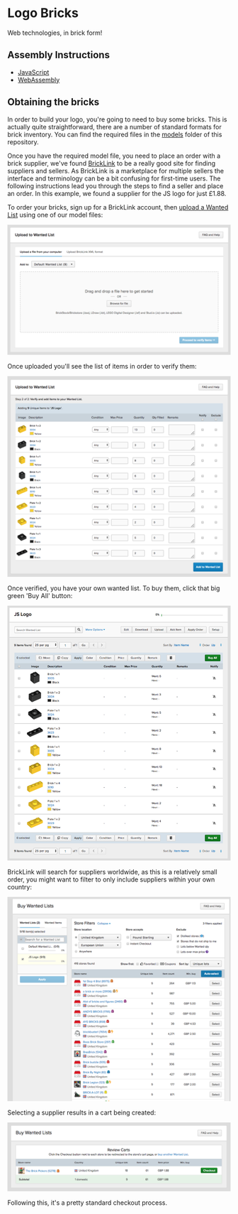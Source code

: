 # Logo Bricks

Web technologies, in brick form!

## Assembly Instructions

* [JavaScript](https://github.com/ScottLogic/logo-bricks/blob/master/JavaScriptInstructions.pdf)
* [WebAssembly](https://github.com/ScottLogic/logo-bricks/blob/master/WebAssemblyInstructions.pdf)

## Obtaining the bricks

In order to build your logo, you're going to need to buy some bricks. This is actually quite straightforward, there are a number of standard formats for brick inventory. You can find the required files in the [models](/models) folder of this repository.

Once you have the required model file, you need to place an order with a brick supplier, we've found [BrickLink](https://www.bricklink.com/) to be a really good site for finding suppliers and sellers. As BrickLink is a marketplace for multiple sellers the interface and terminology can be a bit confusing for first-time users. The following instructions lead you through the steps to find a seller and place an order. In this example, we found a supplier for the JS logo for just £1.88.

To order your bricks, sign up for a BrickLink account, then [upload a Wanted List](https://www.bricklink.com/v2/wanted/upload.page) using one of our model files:

![wanted list](/ordering/wanted-list.png)

Once uploaded you'll see the list of items in order to verify them:

![verify items](/ordering/verify-list.png)

Once verified, you have your own wanted list. To buy them, click that big green 'Buy All' button:

![buy all](/ordering/buy-all.png)

BrickLink will search for suppliers worldwide, as this is a relatively small order, you might want to filter to only include suppliers within your own country:

![find supplier](/ordering/find-supplier.png)

Selecting a supplier results in a cart being created:

![create cart](/ordering/create-cart.png)

Following this, it's a pretty standard checkout process.



